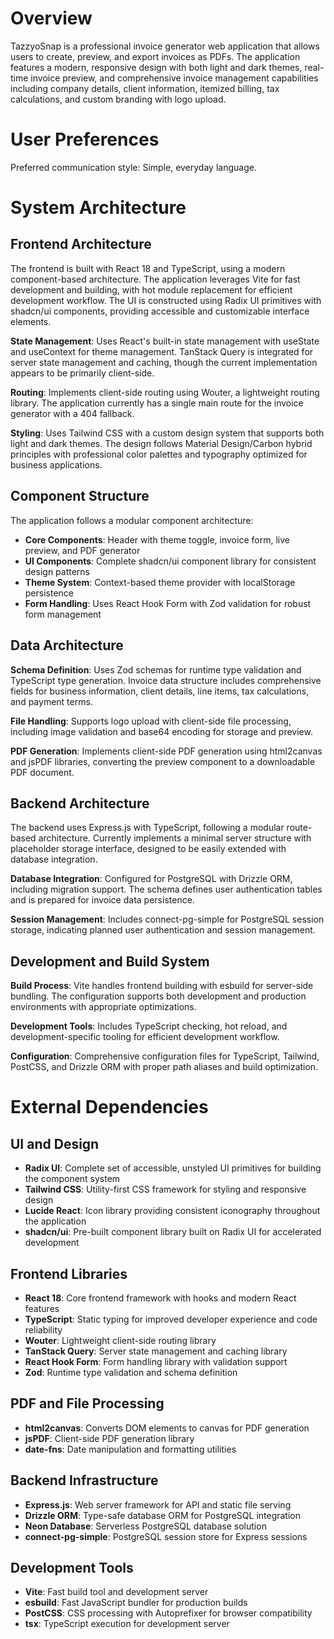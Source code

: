 # Overview

TazzyoSnap is a professional invoice generator web application that allows users to create, preview, and export invoices as PDFs. The application features a modern, responsive design with both light and dark themes, real-time invoice preview, and comprehensive invoice management capabilities including company details, client information, itemized billing, tax calculations, and custom branding with logo upload.

# User Preferences

Preferred communication style: Simple, everyday language.

# System Architecture

## Frontend Architecture
The frontend is built with React 18 and TypeScript, using a modern component-based architecture. The application leverages Vite for fast development and building, with hot module replacement for efficient development workflow. The UI is constructed using Radix UI primitives with shadcn/ui components, providing accessible and customizable interface elements.

**State Management**: Uses React's built-in state management with useState and useContext for theme management. TanStack Query is integrated for server state management and caching, though the current implementation appears to be primarily client-side.

**Routing**: Implements client-side routing using Wouter, a lightweight routing library. The application currently has a single main route for the invoice generator with a 404 fallback.

**Styling**: Uses Tailwind CSS with a custom design system that supports both light and dark themes. The design follows Material Design/Carbon hybrid principles with professional color palettes and typography optimized for business applications.

## Component Structure
The application follows a modular component architecture:
- **Core Components**: Header with theme toggle, invoice form, live preview, and PDF generator
- **UI Components**: Complete shadcn/ui component library for consistent design patterns
- **Theme System**: Context-based theme provider with localStorage persistence
- **Form Handling**: Uses React Hook Form with Zod validation for robust form management

## Data Architecture
**Schema Definition**: Uses Zod schemas for runtime type validation and TypeScript type generation. Invoice data structure includes comprehensive fields for business information, client details, line items, tax calculations, and payment terms.

**File Handling**: Supports logo upload with client-side file processing, including image validation and base64 encoding for storage and preview.

**PDF Generation**: Implements client-side PDF generation using html2canvas and jsPDF libraries, converting the preview component to a downloadable PDF document.

## Backend Architecture
The backend uses Express.js with TypeScript, following a modular route-based architecture. Currently implements a minimal server structure with placeholder storage interface, designed to be easily extended with database integration.

**Database Integration**: Configured for PostgreSQL with Drizzle ORM, including migration support. The schema defines user authentication tables and is prepared for invoice data persistence.

**Session Management**: Includes connect-pg-simple for PostgreSQL session storage, indicating planned user authentication and session management.

## Development and Build System
**Build Process**: Vite handles frontend building with esbuild for server-side bundling. The configuration supports both development and production environments with appropriate optimizations.

**Development Tools**: Includes TypeScript checking, hot reload, and development-specific tooling for efficient development workflow.

**Configuration**: Comprehensive configuration files for TypeScript, Tailwind, PostCSS, and Drizzle ORM with proper path aliases and build optimization.

# External Dependencies

## UI and Design
- **Radix UI**: Complete set of accessible, unstyled UI primitives for building the component system
- **Tailwind CSS**: Utility-first CSS framework for styling and responsive design
- **Lucide React**: Icon library providing consistent iconography throughout the application
- **shadcn/ui**: Pre-built component library built on Radix UI for accelerated development

## Frontend Libraries
- **React 18**: Core frontend framework with hooks and modern React features
- **TypeScript**: Static typing for improved developer experience and code reliability
- **Wouter**: Lightweight client-side routing library
- **TanStack Query**: Server state management and caching library
- **React Hook Form**: Form handling library with validation support
- **Zod**: Runtime type validation and schema definition

## PDF and File Processing
- **html2canvas**: Converts DOM elements to canvas for PDF generation
- **jsPDF**: Client-side PDF generation library
- **date-fns**: Date manipulation and formatting utilities

## Backend Infrastructure
- **Express.js**: Web server framework for API and static file serving
- **Drizzle ORM**: Type-safe database ORM for PostgreSQL integration
- **Neon Database**: Serverless PostgreSQL database solution
- **connect-pg-simple**: PostgreSQL session store for Express sessions

## Development Tools
- **Vite**: Fast build tool and development server
- **esbuild**: Fast JavaScript bundler for production builds
- **PostCSS**: CSS processing with Autoprefixer for browser compatibility
- **tsx**: TypeScript execution for development server